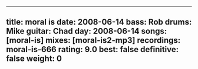 
---
title: moral is
date: 2008-06-14
bass:	Rob
drums:	Mike
guitar:	Chad
day: 2008-06-14
songs: [moral-is]
mixes: [moral-is2-mp3]
recordings: moral-is-666
rating: 9.0
best: false
definitive: false
weight: 0
---
